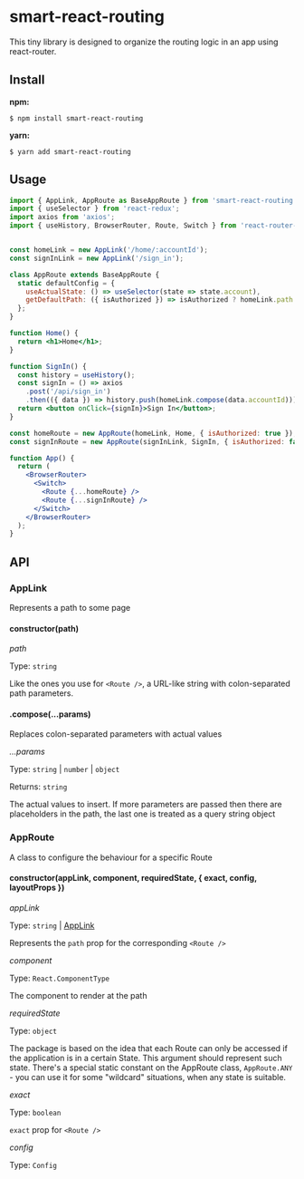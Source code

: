 # smart-react-routing

This tiny library is designed to organize the routing logic in an app using react-router.

## Install

**npm:**

```
$ npm install smart-react-routing
```

**yarn:**

```
$ yarn add smart-react-routing
```

## Usage

```jsx
import { AppLink, AppRoute as BaseAppRoute } from 'smart-react-routing';
import { useSelector } from 'react-redux';
import axios from 'axios';
import { useHistory, BrowserRouter, Route, Switch } from 'react-router-dom';


const homeLink = new AppLink('/home/:accountId');
const signInLink = new AppLink('/sign_in');

class AppRoute extends BaseAppRoute {
  static defaultConfig = {
    useActualState: () => useSelector(state => state.account),
    getDefaultPath: ({ isAuthorized }) => isAuthorized ? homeLink.path : signInLink.path
  };
}

function Home() {
  return <h1>Home</h1>;
}

function SignIn() {
  const history = useHistory();
  const signIn = () => axios
    .post('/api/sign_in')
    .then(({ data }) => history.push(homeLink.compose(data.accountId)));
  return <button onClick={signIn}>Sign In</button>;
}

const homeRoute = new AppRoute(homeLink, Home, { isAuthorized: true });
const signInRoute = new AppRoute(signInLink, SignIn, { isAuthorized: false });

function App() {
  return (
    <BrowserRouter>
      <Switch>
        <Route {...homeRoute} />
        <Route {...signInRoute} />
      </Switch>
    </BrowserRouter>
  );
}
```

## API

### AppLink

Represents a path to some page

#### constructor(path)

*path*

Type: `string`

Like the ones you use for `<Route />`, a URL-like string with colon-separated path parameters.

#### .compose(...params)

Replaces colon-separated parameters with actual values

*...params*

Type: `string` | `number` | `object`

Returns: `string`

The actual values to insert. If more parameters are passed then there are placeholders in the path, the last one is
treated as a query string object

### AppRoute

A class to configure the behaviour for a specific Route

#### constructor(appLink, component, requiredState, { exact, config, layoutProps })

*appLink*

Type: `string` | [AppLink](###AppLink)

Represents the `path` prop for the corresponding `<Route />`

*component*

Type: `React.ComponentType`

The component to render at the path

*requiredState*

Type: `object`

The package is based on the idea that each Route can only be accessed if the application is in a certain State. This
argument should represent such state. There's a special static constant on the AppRoute class, `AppRoute.ANY` - you can
use it for some "wildcard" situations, when any state is suitable.

*exact*

Type: `boolean`

`exact` prop for `<Route />`

*config*

Type: `Config`
